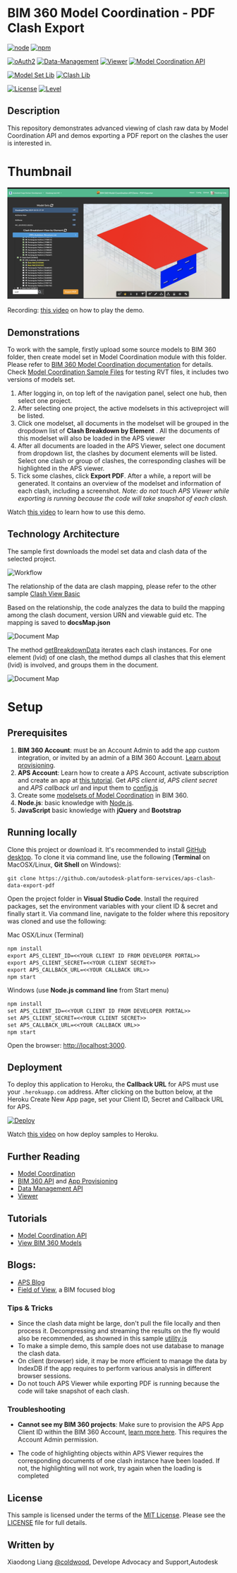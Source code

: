 # BIM 360 Model Coordination - PDF Clash Export

[![node](https://img.shields.io/badge/nodejs-v10+-yellow.svg)](https://nodejs.org)
[![npm](https://img.shields.io/badge/npm-v6+-yellow.svg)](https://www.npmjs.com/)

[![oAuth2](https://img.shields.io/badge/oAuth2-v1-green.svg)](https://forge.autodesk.com/en/docs/oauth/v2/overview/)
[![Data-Management](https://img.shields.io/badge/Data%20Management-v1-green.svg)](https://forge.autodesk.com/en/docs/data/v2/developers_guide/overview/)
[![Viewer](https://img.shields.io/badge/Viewer-v7.25-green.svg)](https://forge.autodesk.com/en/docs/viewer/v7/developers_guide/overview/)
[![Model Coordination API](https://img.shields.io/badge/BIM%20360-v1-green.svg)](https://forge.autodesk.com/en/docs/bim360/v1/overview/introduction/) 

[![Model Set Lib](https://img.shields.io/badge/BIM%20360%20Model%20Set-3.0.65-orange)](https://www.npmjs.com/package/forge-bim360-modelcoordination-modelset)
[![Clash Lib](https://img.shields.io/badge/BIM%20360%20Clash-3.3.27-orange)](https://www.npmjs.com/package/forge-bim360-modelcoordination-clash)

[![License](http://img.shields.io/:license-MIT-red.svg)](http://opensource.org/licenses/MIT)
[![Level](https://img.shields.io/badge/Level-Intermediate-blue.svg)](http://developer.autodesk.com/)


## Description
This repository demonstrates advanced viewing of clash raw data by Model Coordination API and demos exporting a PDF report on the clashes the user is interested in. 
 
# Thumbnail
![thumbnail](./thumbnail.png)

Recording: [this video](https://youtu.be/eb-yXJ9LjIw) on how to play the demo. 

## Demonstrations

To work with the sample, firstly upload some source models to BIM 360 folder, then create model set in Model Coordination module with this folder. Please refer to [BIM 360 Model Coordination documentation](http://help.autodesk.com/view/BIM360D/ENU/?guid=GUID-38CC3A1C-92FF-4682-847F-9CFAFCC4CCCE) for details. Check [Model Coordination Sample Files](https://github.com/xiaodongliang/Demo-Test-Sample-Files/tree/master/Model%20Coordination%20API) for testing RVT files, it includes two versions of models set.

1. After logging in, on top left of the navigation panel, select one hub, then select one project. 
2. After selecting one project, the active modelsets in this activeproject will be listed.
3. Click one modelset, all documents in the modelset will be grouped in the dropdown list of **Clash Breakdown by Element** . All the documents of this modelset will also be loaded in the APS viewer
4. After all documents are loaded in the APS Viewer, select one document from dropdown list, the clashes by document elements will be listed. Select one clash or group of clashes, the corresponding clashes will be highlighted in the APS viewer. 
5. Tick some clashes, click **Export PDF**. After a while, a report will be generated. It contains an overview of the modelset and information of each clash, including a screenshot. 
*Note: do not touch APS Viewer while exporting is running because the code will take snapshot of each clash.*
 
Watch [this video](https://youtu.be/eb-yXJ9LjIw) to learn how to use this demo.

## Technology Architecture

The sample first downloads the model set data and clash data of the selected project. 

![Workflow](/help/workflow.png)

The relationship of the data are clash mapping, please refer to the other sample [Clash View Basic](https://github.com/autodesk-platform-services/aps-clash-data-view) 

Based on the relationship, the code analyzes the data to build the mapping among the clash document, version URN and viewable guid etc. The mapping is saved to **docsMap.json**

![Document Map](/help/docmap.png)

The method [getBreakdownData](./server/analyze.js) iterates each clash instances. For one element (lvid) of one clash, the method dumps all clashes that this element (lvid) is involved, and groups them in the document.

![Document Map](/help/breakdown.png)

# Setup

## Prerequisites

1. **BIM 360 Account**: must be an Account Admin to add the app custom integration, or invited by an admin of a BIM 360 Account. [Learn about provisioning](https://forge.autodesk.com/blog/bim-360-docs-provisioning-forge-apps). 
2. **APS Account**: Learn how to create a APS Account, activate subscription and create an app at [this tutorial](http://aps.autodesk.com/tutorials/#/account/). Get _APS client id_, _APS client secret_ and _APS callback url_ and input them to [config.js](./server/config.js)
3. Create some [modelsets of Model Coordination](https://knowledge.autodesk.com/support/bim-360/learn-explore/caas/CloudHelp/cloudhelp/ENU/BIM360D-Model-Coordination/files/GUID-38CC3A1C-92FF-4682-847F-9CFAFCC4CCCE-html.html) in BIM 360. 
4. **Node.js**: basic knowledge with [Node.js](https://nodejs.org/en/).
5. **JavaScript** basic knowledge with **jQuery** and **Bootstrap**

## Running locally
Clone this project or download it. It's recommended to install [GitHub desktop](https://desktop.github.com/). To clone it via command line, use the following (**Terminal** on MacOSX/Linux, **Git Shell** on Windows):

    git clone https://github.com/autodesk-platform-services/aps-clash-data-export-pdf

Open the project folder in **Visual Studio Code**. Install the required packages, set the environment variables with your client ID & secret and finally start it. Via command line, navigate to the folder where this repository was cloned and use the following:

Mac OSX/Linux (Terminal)

    npm install
    export APS_CLIENT_ID=<<YOUR CLIENT ID FROM DEVELOPER PORTAL>>
    export APS_CLIENT_SECRET=<<YOUR CLIENT SECRET>>
    export APS_CALLBACK_URL=<<YOUR CALLBACK URL>>
    npm start

Windows (use **Node.js command line** from Start menu)

    npm install
    set APS_CLIENT_ID=<<YOUR CLIENT ID FROM DEVELOPER PORTAL>>
    set APS_CLIENT_SECRET=<<YOUR CLIENT SECRET>>
    set APS_CALLBACK_URL=<<YOUR CALLBACK URL>>
    npm start

Open the browser: [http://localhost:3000](http://localhost:3000).

## Deployment

To deploy this application to Heroku, the **Callback URL** for APS must use your `.herokuapp.com` address. After clicking on the button below, at the Heroku Create New App page, set your Client ID, Secret and Callback URL for APS.

[![Deploy](https://www.herokucdn.com/deploy/button.svg)](https://heroku.com/deploy)

Watch [this video](https://www.youtube.com/watch?v=Oqa9O20Gj0c) on how deploy samples to Heroku.
 

## Further Reading
- [Model Coordination](https://forge.autodesk.com/en/docs/bim360/v1/overview/field-guide/model-coordination/)
- [BIM 360 API](https://forge.autodesk.com/en/docs/bim360/v1/overview/) and [App Provisioning](https://forge.autodesk.com/blog/bim-360-docs-provisioning-forge-apps)
- [Data Management API](https://forge.autodesk.com/en/docs/data/v2/overview/)
- [Viewer](https://forge.autodesk.com/en/docs/viewer/v7)

## Tutorials
- [Model Coordination API](https://forge.autodesk.com/en/docs/bim360/v1/tutorials/model-coordination)
- [View BIM 360 Models](http://learnforge.autodesk.io/#/tutorials/viewhubmodels)

## Blogs:

- [APS Blog](https://forge.autodesk.com/categories/bim-360-api)
- [Field of View](https://fieldofviewblog.wordpress.com/), a BIM focused blog

### Tips & Tricks

-  Since the clash data might be large, don't pull the file locally and then process it. Decompressing and streaming the results on the fly would also be recommended, as showned in this sample [utility.js](./server/utility.js) 
- To make a simple demo, this sample does not use database to manage the clash data. 
- On client (browser) side, it may be more efficient to manage the data by IndexDB if the app requires to perform various analysis in different browser sessions.
- Do not touch APS Viewer while exporting PDF is running because the code will take snapshot of each clash.


### Troubleshooting

-  **Cannot see my BIM 360 projects**: Make sure to provision the APS App Client ID within the BIM 360 Account, [learn more here](https://forge.autodesk.com/blog/bim-360-docs-provisioning-forge-apps). This requires the Account Admin permission.

- The code of highlighting objects within APS Viewer requires the corresponding documents of one clash instance have been loaded. If not, the highlighting will not work, try again when the loading is completed
 
## License

This sample is licensed under the terms of the [MIT License](http://opensource.org/licenses/MIT). Please see the [LICENSE](LICENSE) file for full details.

## Written by

Xiaodong Liang [@coldwood](https://twitter.com/coldwood),  Develope Advocacy and Support,Autodesk